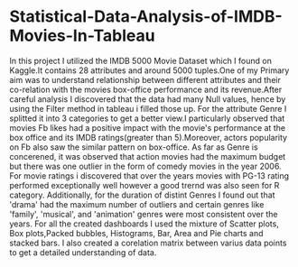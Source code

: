 # Statistical-Data-Analysis-of-IMDB-Movies-In-Tableau
In this project I utilized the IMDB 5000 Movie Dataset which I found on Kaggle.It contains 28 attributes and around 5000 tuples.One of my Primary aim was to understand relationship between 
different attributes and their co-relation with the movies box-office performance and its revenue.After careful analysis I discovered that the data had many Null values, hence by using the Filter method in tableau i 
filled those up. For the attribute Genre I splitted it into 3 categories to get a better view.I particularly observed that movies Fb likes had a positive impact with 
the movie's performance at the box office and its IMDB ratings(greater than 5).Moreover, actors popularity on Fb also saw the similar pattern on box-office.
As far as Genre is concerened, it was observed that action movies had the maximum budget but there was one outlier in the form of comedy movies in the year 2006.
For movie ratings i discovered that over the years movies with PG-13 rating performed exceptionally well however a good trernd was also seen for R category.
Additionally, for the duration of distint Genres I found out that 'drama' had the maximum number of outliers and certain genres like 'family', 'musical', and 'animation' genres were most consistent over the years.
For all the created dashboards I used the mixture of Scatter plots, Box plots,Packed bubbles, Histograms, Bar, Area and Pie charts and stacked bars.
I also created a corelation matrix between varius data points to get a detailed understanding of data. 
